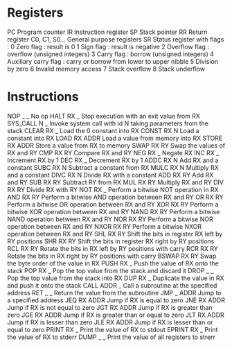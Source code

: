 # Registers

PC				Program counter
IR				Instruction register
SP				Stack pointer
RR				Return register
C0, C1, S0...	General purpose registers
SR				Status register with flags :
	0				Zero flag : result is 0
	1				Sign flag : result is negative
	2				Overflow flag : overflow (unsigned integers)
	3				Carry flag : borrow (unsigned integers)
	4				Auxiliary carry flag : carry or borrow from lower to upper nibble
    5				Division by zero
    6				Invalid memory access
    7				Stack overflow
    8				Stack underflow

# Instructions

NOP _ _				No op
HALT RX	_			Stop execution with an exit value from RX
SYS_CALL N _		Invoke system call with id N taking parameters from the stack
CLEAR RX _			Load the 0 constant into RX
CONST RX N			Load a constant into RX
LOAD RX ADDR		Load a value from memory into RX
STORE RX ADDR		Store a value from RX to memory
SWAP RX RY			Swap the values of RX and RY
CMP RX RY			Compare RX and RY
NEG RX _			Negate RX
INC RX _			Increment RX by 1
DEC RX _			Decrement RX by 1
ADDC RX N			Add RX and a constant
SUBC RX N			Subtract a constant from RX
MULC RX N			Multiply RX and a constant
DIVC RX N			Divide RX with a constant
ADD RX RY			Add RX and RY
SUB RX RY			Subtract RY from RX
MUL RX RY			Multiply RX and RY
DIV RX RY			Divide RX with RY
NOT RX _			Perform a bitwise NOT operation in RX
AND RX RY			Perform a bitwise AND operation between RX and RY
OR RX RY			Perform a bitwise OR operation between RX and RY
XOR RX RY			Perform a bitwise XOR operation between RX and RY
NAND RX RY			Perform a bitwise NAND operation between RX and RY
NOR RX RY			Perform a bitwise NOR operation between RX and RY
NXOR RX RY			Perform a bitwise NXOR operation between RX and RY
SHL RX RY			Shift the bits in register RX left by RY positions
SHR RX RY			Shift the bits in register RX right by RY positions
RCL RX RY			Rotate the bits in RX left by RY positions with carry
RCR RX RY			Rotate the bits in RX right by RY positions with carry
BSWAP RX RY			Swap the byte order of the value in RX
PUSH RX _			Push the value of RX onto the stack
POP RX _			Pop the top value from the stack and discard it
DROP _ _			Pop the top value from the stack into RX
DUP RX _			Duplicate the value in RX and push it onto the stack
CALL ADDR _			Call a subroutine at the specified address
RET _ _				Return the value from the subroutine
JMP _ ADDR			Jump to a specified address
JEQ RX ADDR			Jump if RX is equal to zero
JNE RX ADDR			Jump if RX is not equal to zero
JGT RX ADDR			Jump if RX is greater than zero
JGE RX ADDR			Jump if RX is greater than or equal to zero
JLT RX ADDR			Jump if RX is lesser than zero
JLE RX ADDR			Jump if RX is lesser than or equal to zero
PRINT RX _			Print the value of RX to stdout
EPRINT RX _			Print the value of RX to stderr
DUMP _ _			Print the value of all registers to strerr


